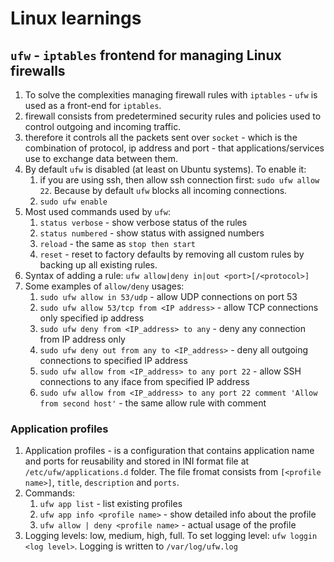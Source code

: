 # Linux learnings
## `ufw` - `iptables` frontend for managing Linux firewalls
1. To solve the complexities managing firewall rules with `iptables` - `ufw` is used as a front-end for `iptables`.
2. firewall consists from predetermined security rules and policies used to control outgoing and incoming traffic.
3. therefore it controls all the packets sent over `socket` - which is the combination of protocol, ip address and port - that applications/services use to exchange data between them.
4. By default `ufw` is disabled (at least on Ubuntu systems). To enable it:
    1. if you are using ssh, then allow ssh connection first: `sudo ufw allow 22`. Because by default `ufw` blocks all incoming connections.
    2. `sudo ufw enable`
5. Most used commands used by `ufw`:
    1. `status verbose` - show verbose status of the rules
    2. `status numbered` - show status with assigned numbers
    3. `reload` - the same as `stop then start`
    4. `reset` - reset to factory defaults by removing all custom rules by backing up all existing rules.
6. Syntax of adding a rule: `ufw allow|deny in|out <port>[/<protocol>]`
7. Some examples of `allow/deny` usages:
    1. `sudo ufw allow in 53/udp` - allow UDP connections on port 53
    2. `sudo ufw allow 53/tcp from <IP address>` - allow TCP connections only specified ip address
    3. `sudo ufw deny from <IP_address> to any` - deny any connection from IP address only
    4. `sudo ufw deny out from any to <IP_address>` - deny all outgoing connections to specified IP address
    5. `sudo ufw allow from <IP_address> to any port 22` - allow SSH connections to any iface from specified IP address
    6. `sudo ufw allow from <IP_address> to any port 22 comment 'Allow from second host'` - the same allow rule with comment

### Application profiles
1. Application profiles - is a configuration that contains application name and ports for reusability and stored in INI format file at `/etc/ufw/applications.d` folder. The file fromat consists from `[<profile name>]`, `title`, `description` and `ports`.
2. Commands:
    1. `ufw app list` - list existing profiles
    2. `ufw app info <profile name>` - show detailed info about the profile
    3. `ufw allow | deny <profile name>` - actual usage of the profile
3. Logging levels: low, medium, high, full. To set logging level: `ufw loggin <log level>`. Logging is written to `/var/log/ufw.log`
